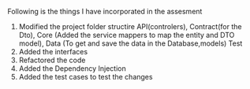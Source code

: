 Following is the things I have incorporated in the assesment
1) Modified the project folder structire 
    API(controlers),
    Contract(for the Dto),
    Core (Added the service mappers to map the entity and DTO model),
    Data (To get and save the data in the Database,models)
    Test
2) Added the interfaces
3) Refactored the code
4) Added the Dependency Injection 
5) Added the test cases to test the changes

